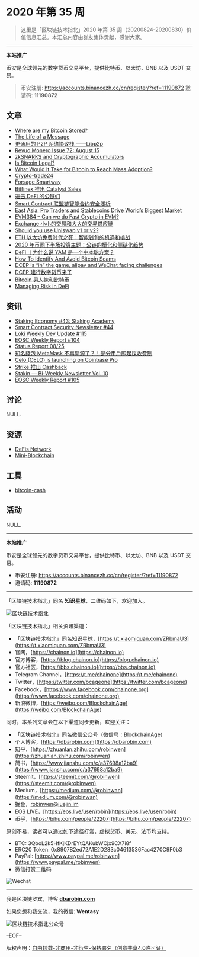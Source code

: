 # 2020 年第 35 周

> 这里是「区块链技术指北」2020 年第 35 周（20200824-20200830）价值信息汇总。本汇总内容由群友集体贡献，感谢大家。

***

**本站推广**

币安是全球领先的数字货币交易平台，提供比特币、以太坊、BNB 以及 USDT 交易。

> 币安注册: https://accounts.binancezh.cc/cn/register/?ref=11190872
> 邀请码: **11190872**

## 文章

* [Where are my Bitcoin Stored?](https://bbs.chainon.io/d/6238)
* [The Life of a Message](https://bbs.chainon.io/d/6242)
* [更通用的 P2P 网络协议栈 ——Libp2p](https://bbs.chainon.io/d/6243)
* [Revuo Monero Issue 72: August 15](https://bbs.chainon.io/d/6244)
* [zkSNARKS and Cryptographic Accumulators](https://bbs.chainon.io/d/6249)
* [Is Bitcoin Legal?](https://bbs.chainon.io/d/6250)
* [What Would It Take for Bitcoin to Reach Mass Adoption?](https://bbs.chainon.io/d/6251)
* [Crypto-trade24](https://bbs.chainon.io/d/6252)
* [Forsage Smartway](https://bbs.chainon.io/d/6253)
* [Bitfinex 推出 Catalyst Sales](https://bbs.chainon.io/d/6254)
* [进击 DeFi 的公链们](https://bbs.chainon.io/d/6256)
* [Smart Contract 联盟链智能合约安全浅析](https://bbs.chainon.io/d/6257)
* [East Asia: Pro Traders and Stablecoins Drive World’s Biggest Market](https://bbs.chainon.io/d/6258)
* [EVM384 – Can we do Fast Crypto in EVM?](https://bbs.chainon.io/d/6259)
* [Exchange 小小的交易和大大的交易供应链](https://bbs.chainon.io/d/6260)
* [Should you use Uniswap v1 or v2?](https://bbs.chainon.io/d/6261)
* [ETH 以太坊免费时代之死：智能钱包的机遇和挑战](https://bbs.chainon.io/d/6262)
* [2020 年币圈下半场投资主题：公链的桥化和侧链化趋势](https://bbs.chainon.io/d/6263)
* [DeFi 丨为什么说 YAM 是一个中本聪方案？](https://bbs.chainon.io/d/6264)
* [How To Identify And Avoid Bitcoin Scams](https://bbs.chainon.io/d/6265)
* [DCEP is “in” the game, alipay and WeChat facing challenges](https://bbs.chainon.io/d/6268)
* [DCEP 建行数字货币来了](https://bbs.chainon.io/d/6269)
* [Bitcoin 男人袜和比特币](https://bbs.chainon.io/d/6270)
* [Managing Risk in DeFi](https://bbs.chainon.io/d/6271)

## 资讯

* [Staking Economy #43: Staking Academy](https://bbs.chainon.io/d/6239)
* [Smart Contract Security Newsletter #44](https://bbs.chainon.io/d/6240)
* [Loki Weekly Dev Update #115](https://bbs.chainon.io/d/6241)
* [EOSC Weekly Report #104](https://bbs.chainon.io/d/6245)
* [Status Report 08/25](https://bbs.chainon.io/d/6246)
* [知名錢包 MetaMask 不再開源了？！部分用戶即起採收費制](https://bbs.chainon.io/d/6247)
* [Celo (CELO) is launching on Coinbase Pro](https://bbs.chainon.io/d/6248)
* [Strike 推出 Cashback](https://bbs.chainon.io/d/6255)
* [Stakin — Bi-Weekly Newsletter Vol. 10](https://bbs.chainon.io/d/6266)
* [EOSC Weekly Report #105](https://bbs.chainon.io/d/6267)

## 讨论

NULL.

## 资源

* [DeFis Network](https://bbs.chainon.io/d/6272)
* [Mini-Blockchain](https://bbs.chainon.io/d/6273)

## 工具

* [bitcoin-cash](https://bbs.chainon.io/d/6274)

## 活动

NULL.

***

**本站推广**

币安是全球领先的数字货币交易平台，提供比特币、以太坊、BNB 以及 USDT 交易。

* 币安注册: https://accounts.binancezh.cc/cn/register/?ref=11190872
* 邀请码: **11190872**

***

「区块链技术指北」同名 **知识星球**，二维码如下，欢迎加入。

![区块链技术指北](https://cdn.dbarobin.com/3YzonTR.png)

「区块链技术指北」相关资讯渠道：

* 「区块链技术指北」同名知识星球，[https://t.xiaomiquan.com/ZRbmaU3](https://t.xiaomiquan.com/ZRbmaU3)
* 官网，[https://chainon.io](https://chainon.io)
* 官方博客，[https://blog.chainon.io](https://blog.chainon.io)
* 官方社区，[https://bbs.chainon.io](https://bbs.chainon.io)
* Telegram Channel，[https://t.me/chainone](https://t.me/chainone)
* Twitter，[https://twitter.com/bcageone](https://twitter.com/bcageone)
* Facebook，[https://www.facebook.com/chainone.org](https://www.facebook.com/chainone.org)
* 新浪微博，[https://weibo.com/BlockchainAge](https://weibo.com/BlockchainAge)

同时，本系列文章会在以下渠道同步更新，欢迎关注：

* 「区块链技术指北」同名微信公众号（微信号：BlockchainAge）
* 个人博客，[https://dbarobin.com](https://dbarobin.com)
* 知乎，[https://zhuanlan.zhihu.com/robinwen](https://zhuanlan.zhihu.com/robinwen)
* 简书，[https://www.jianshu.com/c/a37698a12ba9](https://www.jianshu.com/c/a37698a12ba9)
* Steemit，[https://steemit.com/@robinwen](https://steemit.com/@robinwen)
* Medium，[https://medium.com/@robinwan](https://medium.com/@robinwan)
* 掘金，[robinwen@juejin.im](https://juejin.im/user/5673ccae60b2260ee435f89a/posts)
* EOS LIVE，[https://eos.live/user/robin](https://eos.live/user/robin)
* 币乎，[https://bihu.com/people/22207](https://bihu.com/people/22207)

原创不易，读者可以通过如下途径打赏，虚拟货币、美元、法币均支持。

* BTC: 3QboL2k5HfKjKDrEYtQAKubWCjx9CX7i8f
* ERC20 Token: 0x8907B2ed72A1E2D283c04613536Fac4270C9F0b3
* PayPal: [https://www.paypal.me/robinwen](https://www.paypal.me/robinwen)
* 微信打赏二维码

![Wechat](https://cdn.dbarobin.com/SzoNl5b.jpg)

***

我是区块链罗宾，博客 **[dbarobin.com](https://dbarobin.com/)**

如果您想和我交流，我的微信: **Wentasy**

![区块链技术指北公众号](https://cdn.dbarobin.com/w0wignb.png)

–EOF–

版权声明：[自由转载-非商用-非衍生-保持署名（创意共享4.0许可证）](http://creativecommons.org/licenses/by-nc-nd/4.0/deed.zh)